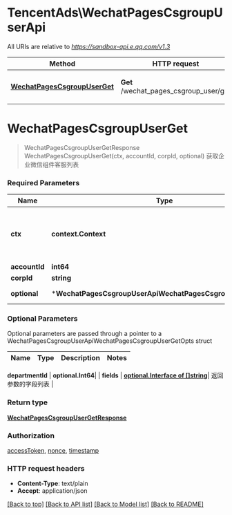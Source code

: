 # TencentAds\WechatPagesCsgroupUserApi

All URIs are relative to *https://sandbox-api.e.qq.com/v1.3*

Method | HTTP request | Description
------------- | ------------- | -------------
[**WechatPagesCsgroupUserGet**](WechatPagesCsgroupUserApi.md#WechatPagesCsgroupUserGet) | **Get** /wechat_pages_csgroup_user/get | 获取企业微信组件客服列表


# **WechatPagesCsgroupUserGet**
> WechatPagesCsgroupUserGetResponse WechatPagesCsgroupUserGet(ctx, accountId, corpId, optional)
获取企业微信组件客服列表

### Required Parameters

Name | Type | Description  | Notes
------------- | ------------- | ------------- | -------------
 **ctx** | **context.Context** | context for authentication, logging, cancellation, deadlines, tracing, etc.
  **accountId** | **int64**|  | 
  **corpId** | **string**|  | 
 **optional** | ***WechatPagesCsgroupUserApiWechatPagesCsgroupUserGetOpts** | optional parameters | nil if no parameters

### Optional Parameters
Optional parameters are passed through a pointer to a WechatPagesCsgroupUserApiWechatPagesCsgroupUserGetOpts struct

Name | Type | Description  | Notes
------------- | ------------- | ------------- | -------------


 **departmentId** | **optional.Int64**|  | 
 **fields** | [**optional.Interface of []string**](string.md)| 返回参数的字段列表 | 

### Return type

[**WechatPagesCsgroupUserGetResponse**](WechatPagesCsgroupUserGetResponse.md)

### Authorization

[accessToken](../README.md#accessToken), [nonce](../README.md#nonce), [timestamp](../README.md#timestamp)

### HTTP request headers

 - **Content-Type**: text/plain
 - **Accept**: application/json

[[Back to top]](#) [[Back to API list]](../README.md#documentation-for-api-endpoints) [[Back to Model list]](../README.md#documentation-for-models) [[Back to README]](../README.md)

